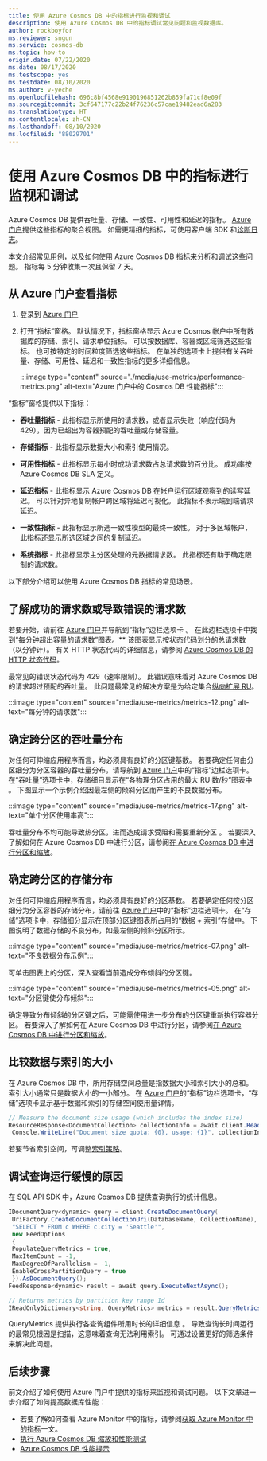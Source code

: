 ```yaml
---
title: 使用 Azure Cosmos DB 中的指标进行监视和调试
description: 使用 Azure Cosmos DB 中的指标调试常见问题和监视数据库。
author: rockboyfor
ms.reviewer: sngun
ms.service: cosmos-db
ms.topic: how-to
origin.date: 07/22/2020
ms.date: 08/17/2020
ms.testscope: yes
ms.testdate: 08/10/2020
ms.author: v-yeche
ms.openlocfilehash: 696c8bf4568e9190196851262b859fa71cf8e09f
ms.sourcegitcommit: 3cf647177c22b24f76236c57cae19482ead6a283
ms.translationtype: HT
ms.contentlocale: zh-CN
ms.lasthandoff: 08/10/2020
ms.locfileid: "88029701"
---
```

<!--Verify sucessfully-->
# <a name="monitor-and-debug-with-metrics-in-azure-cosmos-db"></a>使用 Azure Cosmos DB 中的指标进行监视和调试

Azure Cosmos DB 提供吞吐量、存储、一致性、可用性和延迟的指标。 [Azure 门户](https://portal.azure.cn)提供这些指标的聚合视图。 如需更精细的指标，可使用客户端 SDK 和[诊断日志](./logging.md)。

本文介绍常见用例，以及如何使用 Azure Cosmos DB 指标来分析和调试这些问题。 指标每 5 分钟收集一次且保留 7 天。

<!--Pending for verify section-->

## <a name="view-metrics-from-azure-portal"></a>从 Azure 门户查看指标

1. 登录到 [Azure 门户](https://portal.azure.cn/)

1. 打开“指标”窗格。  默认情况下，指标窗格显示 Azure Cosmos 帐户中所有数据库的存储、索引、请求单位指标。 可以按数据库、容器或区域筛选这些指标。 也可按特定的时间粒度筛选这些指标。 在单独的选项卡上提供有关吞吐量、存储、可用性、延迟和一致性指标的更多详细信息。 

   :::image type="content" source="./media/use-metrics/performance-metrics.png" alt-text="Azure 门户中的 Cosmos DB 性能指标":::

“指标”窗格提供以下指标：  

* **吞吐量指标** - 此指标显示所使用的请求数，或者显示失败（响应代码为 429），因为已超出为容器预配的吞吐量或存储容量。

* **存储指标** - 此指标显示数据大小和索引使用情况。

* **可用性指标** - 此指标显示每小时成功请求数占总请求数的百分比。 成功率按 Azure Cosmos DB SLA 定义。

* **延迟指标** - 此指标显示 Azure Cosmos DB 在帐户运行区域观察到的读写延迟。 可以针对异地复制帐户跨区域将延迟可视化。 此指标不表示端到端请求延迟。

* **一致性指标** - 此指标显示所选一致性模型的最终一致性。 对于多区域帐户，此指标还显示所选区域之间的复制延迟。

* **系统指标** - 此指标显示主分区处理的元数据请求数。 此指标还有助于确定限制的请求数。

以下部分介绍可以使用 Azure Cosmos DB 指标的常见场景。 

<!--Pending for verify section-->

## <a name="understand-how-many-requests-are-succeeding-or-causing-errors"></a>了解成功的请求数或导致错误的请求数

若要开始，请前往 [Azure 门户](https://portal.azure.cn)并导航到“指标”边栏选项卡  。 在此边栏选项卡中找到“每分钟超出容量的请求数”图表。** 该图表显示按状态代码划分的总请求数（以分钟计）。 有关 HTTP 状态代码的详细信息，请参阅 [Azure Cosmos DB 的 HTTP 状态代码](https://docs.microsoft.com/rest/api/cosmos-db/http-status-codes-for-cosmosdb)。

最常见的错误状态代码为 429（速率限制）。 此错误意味着对 Azure Cosmos DB 的请求超过预配的吞吐量。 此问题最常见的解决方案是为给定集合[纵向扩展 RU](./set-throughput.md)。

:::image type="content" source="media/use-metrics/metrics-12.png" alt-text="每分钟的请求数":::

## <a name="determine-the-throughput-distribution-across-partitions"></a>确定跨分区的吞吐量分布

对任何可伸缩应用程序而言，均必须具有良好的分区键基数。 若要确定任何由分区细分为分区容器的吞吐量分布，请导航到 [Azure 门户](https://portal.azure.cn)中的“指标”边栏选项卡。 在“吞吐量”选项卡中，存储细目显示在“各物理分区占用的最大 RU 数/秒”图表中   。 下图显示一个示例介绍因最左侧的倾斜分区而产生的不良数据分布。

:::image type="content" source="media/use-metrics/metrics-17.png" alt-text="单个分区使用率高":::

吞吐量分布不均可能导致热分区，进而造成请求受阻和需要重新分区  。 若要深入了解如何在 Azure Cosmos DB 中进行分区，请参阅[在 Azure Cosmos DB 中进行分区和缩放](./partition-data.md)。

## <a name="determine-the-storage-distribution-across-partitions"></a>确定跨分区的存储分布

对任何可伸缩应用程序而言，均必须具有良好的分区基数。 若要确定任何按分区细分为分区容器的存储分布，请前往 [Azure 门户](https://portal.azure.cn)中的“指标”边栏选项卡。 在“存储”选项卡中，存储细分显示在顶部分区键图表所占用的“数据 + 索引”存储中。 下图说明了数据存储的不良分布，如最左侧的倾斜分区所示。

:::image type="content" source="media/use-metrics/metrics-07.png" alt-text="不良数据分布示例":::

可单击图表上的分区，深入查看当前造成分布倾斜的分区键。

:::image type="content" source="media/use-metrics/metrics-05.png" alt-text="分区键使分布倾斜":::

确定导致分布倾斜的分区键之后，可能需使用进一步分布的分区键重新执行容器分区。 若要深入了解如何在 Azure Cosmos DB 中进行分区，请参阅[在 Azure Cosmos DB 中进行分区和缩放](./partition-data.md)。

## <a name="compare-data-size-against-index-size"></a>比较数据与索引的大小

在 Azure Cosmos DB 中，所用存储空间总量是指数据大小和索引大小的总和。 索引大小通常只是数据大小的一小部分。 在 [Azure 门户](https://portal.azure.cn)的“指标”边栏选项卡，“存储”选项卡显示基于数据和索引的存储空间使用量详情。

```csharp
// Measure the document size usage (which includes the index size)  
ResourceResponse<DocumentCollection> collectionInfo = await client.ReadDocumentCollectionAsync(UriFactory.CreateDocumentCollectionUri("db", "coll"));
 Console.WriteLine("Document size quota: {0}, usage: {1}", collectionInfo.DocumentQuota, collectionInfo.DocumentUsage);
```

若要节省索引空间，可调整[索引策略](index-policy.md)。

## <a name="debug-why-queries-are-running-slow"></a>调试查询运行缓慢的原因

在 SQL API SDK 中，Azure Cosmos DB 提供查询执行的统计信息。

```csharp
IDocumentQuery<dynamic> query = client.CreateDocumentQuery(
 UriFactory.CreateDocumentCollectionUri(DatabaseName, CollectionName),
 "SELECT * FROM c WHERE c.city = 'Seattle'",
 new FeedOptions
 {
 PopulateQueryMetrics = true,
 MaxItemCount = -1,
 MaxDegreeOfParallelism = -1,
 EnableCrossPartitionQuery = true
 }).AsDocumentQuery();
FeedResponse<dynamic> result = await query.ExecuteNextAsync();

// Returns metrics by partition key range Id
IReadOnlyDictionary<string, QueryMetrics> metrics = result.QueryMetrics;
```

QueryMetrics 提供执行各查询组件所用时长的详细信息  。 导致查询长时间运行的最常见根因是扫描，这意味着查询无法利用索引。 可通过设置更好的筛选条件来解决此问题。

## <a name="next-steps"></a>后续步骤

前文介绍了如何使用 Azure 门户中提供的指标来监视和调试问题。 以下文章进一步介绍了如何提高数据库性能：

* 若要了解如何查看 Azure Monitor 中的指标，请参阅[获取 Azure Monitor 中的指标](cosmos-db-azure-monitor-metrics.md)一文。 
* [执行 Azure Cosmos DB 缩放和性能测试](performance-testing.md)
* [Azure Cosmos DB 性能提示](performance-tips.md)

<!-- Update_Description: update meta properties, wording update, update link -->